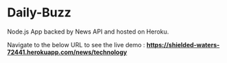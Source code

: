 # Daily-Buzz


Node.js App backed by News API and hosted on Heroku.

Navigate to the below URL to see the live demo : <strong>https://shielded-waters-72441.herokuapp.com/news/technology <strong>
